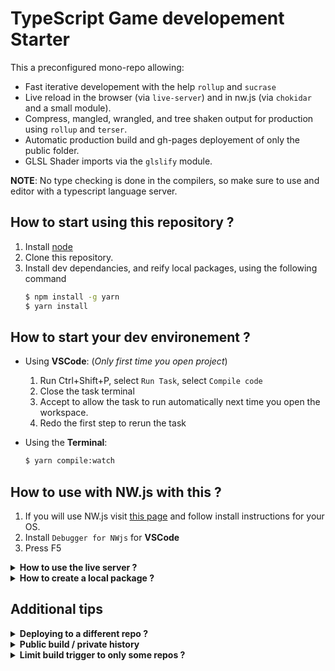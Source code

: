 # TypeScript Game developement Starter

This a preconfigured mono-repo allowing:

- Fast iterative developement with the help `rollup` and `sucrase`
- Live reload in the browser (via `live-server`) and in nw.js (via `chokidar` and a small module).
- Compress, mangled, wrangled, and tree shaken output for production using `rollup` and `terser`.
- Automatic production build and gh-pages deployement of only the public folder.
- GLSL Shader imports via the `glslify` module.

**NOTE**: No type checking is done in the compilers, so make sure to use and editor with a typescript language server.

## How to start using this repository ?

1. Install [node](https://nodejs.org/en/download/)
2. Clone this repository.
3. Install dev dependancies, and reify local packages, using the following command
   ```bash
   $ npm install -g yarn
   $ yarn install
   ```

## How to start your dev environement ?

- Using **VSCode**: (*Only first time you open project*)
  1. Run Ctrl+Shift+P, select `Run Task`, select `Compile code`
  2. Close the task terminal
  3. Accept to allow the task to run automatically next time
    you open the workspace.
  4. Redo the first step to rerun the task

- Using the **Terminal**:
  ```bash
  $ yarn compile:watch
  ```

## How to use with NW.js with this ?

1. If you will use NW.js visit [this page](https://nwjs.io/) and follow install instructions for your OS.
2. Install `Debugger for NWjs` for **VSCode**
3. Press F5

<details>

<summary><strong>How to use the live server ?</strong></summary>

- Using **VSCode**: Run Ctrl+Shift+P, select `Run Task`, select `Run live server`

- Using the **Terminal**:
  ```bash
  $ yarn server
  ```

**NOTE**: This was made with only static websites and nw.js in mind, we might write about advanced scenarios in this explainer.

</details>
<details>

<summary><strong>How to create a local package ?</strong></summary>

Suppose you want to make your local package named `ecs`, to avoid the mess of imports pointing to `"../../../core/ecs"` and use `"@namespace/ecs"`.

the word `@namespace` in the module name is configurable in the root `package.json`, under `name`.

You can use use the following command to make the local package, it will be created in the packages root folder of the repository.

```bash
$ yarn create ecs
$ yarn install
```

**NOTE**: Your editor typescript language server might complain a bit, but few seconds and it will recognize the symlink made by yarn, or reprite the module name it will change it's mind eventually.

</details>

## Additional tips

<details>

<summary><strong>Deploying to a different repo ?</strong></summary>

I am a free github pleb so I can not use gh pages in private repos. The solution is to use a private repo for developement and a public repo for deployment.

1. Go to your account's [personal token settings](https://docs.github.com/en/github/authenticating-to-github/creating-a-personal-access-token) and generate a personal token, copy that.
2. Paste the token in a secret in your repo's [actions settings](https://docs.github.com/en/actions/reference/encrypted-secrets#creating-encrypted-secrets) named `PERSONAL_TOKEN`
3. Use the following code in `.github/workflows/gh.yml`:
   ```diff
         - name: Deploy public 🚀
           uses: JamesIves/github-pages-deploy-action@4.0.0
           with:
   +         token: ${{ secrets.PERSONAL_TOKEN }}
   +         repository-name: username/public-repo
             branch: main
             folder: public
   ```
   In `username/public-repo` replace `username` with you own, and `public-repo` is the name of the repo is name of the repo you have to make before pushing these changes.

</details>
<details>

<summary><strong>Public build / private history</strong></summary>

If you want to have a private history of your build, you can deploy and whipe commit history.

In `.github/workflows/gh.yml`

```diff
-     - name: Deploy 🚀
+     - name: Deploy public 🚀
        uses: JamesIves/github-pages-deploy-action@4.0.0
        with:
          token: ${{ secrets.PERSONAL_TOKEN }}
          repository-name: username/public-repo
+         single-commit: true
          branch: gh-pages
          folder: public
+     - name: Deploy history 📚
+       uses: JamesIves/github-pages-deploy-action@4.0.0
+       with:
+         branch: history
+         folder: public
```

</details>
<details>

<summary><strong>Limit build trigger to only some repos ?</strong></summary>

If you use `gitflow`, every branch you push to will trigger the build process.
To limit the actions script to only run on master pushes

```yml
on:
  push:
    branches: master
```

For multiple branches

```yml
on:
  push:
    branches:
      - master
      - develop
```

</details>
